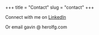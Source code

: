 +++
title = "Contact"
slug = "contact"
+++

Connect with me on [LinkedIn](https://www.linkedin.com/in/herolfg/)

Or email gavin @ herolfg.com

